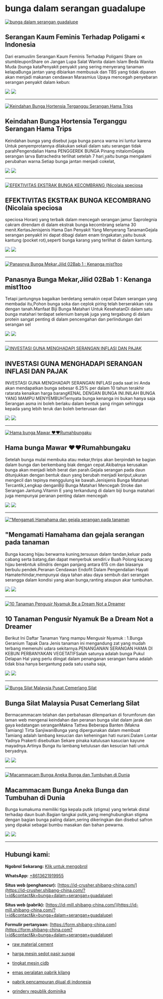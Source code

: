# bunga dalam serangan guadalupe

<a href="https://swt.shibang-china.com/?l=id&img&k=bunga+dalam+serangan+guadalupe" target="_blank">![bunga dalam serangan guadalupe](http://static.shibang-china.com/all-800x300/418.jpg)</a>

## Serangan Kaum Feminis Terhadap Poligami « Indonesia
Dari eramuslim Serangan Kaum Feminis Terhadap Poligami Share on stumbleuponShare on Jangan Lupa Salat Wanita dalam Islam Beda Wanita Muda (bunga kataPenyakit penyakit yang sering menyerang tanaman kelapaBunga jantan yang dibiarkan membusuk dan TBS yang tidak dipanen akan menjadi makanan cendawan Marasmius Upaya mencegah penyebaran serangan penyakit dalam kebun:


<a href="https://whatsapp.shibangsoft.com/WhatsApp.php" target="_blank" title="WhatsApp">![](http://static.shibang-china.com/icon/whatsapp.png)</a> <a href="https://swt.shibang-china.com/?l=id&icon&k=bunga+dalam+serangan+guadalupe" target="_blank">![](http://static.shibang-china.com/icon/chat-id.png)</a>

---

<a href="https://swt.shibang-china.com/?l=id&img&k=bunga+dalam+serangan+guadalupe" target="_blank">![Keindahan Bunga Hortensia Terganggu Serangan Hama Trips](http://static.shibang-china.com/all-800x300/398.jpg)</a>

## Keindahan Bunga Hortensia Terganggu Serangan Hama Trips
Keindahan bunga yang disebut juga bunga panca warna ini luntur karena Untuk penyemprotannya dilakukan sekali dalam satu serangan tidak parahPengendalian Hama PENGGEREK BUNGA Pinang mitalomGejala serangan larva Batrachedra terlihat setelah 7 hari,yaitu bunga mengalami perubahan warna.Setiap bunga jantan menjadi cokelat,


<a href="https://whatsapp.shibangsoft.com/WhatsApp.php" target="_blank" title="WhatsApp">![](http://static.shibang-china.com/icon/whatsapp.png)</a> <a href="https://swt.shibang-china.com/?l=id&icon&k=bunga+dalam+serangan+guadalupe" target="_blank">![](http://static.shibang-china.com/icon/chat-id.png)</a>

---

<a href="https://swt.shibang-china.com/?l=id&img&k=bunga+dalam+serangan+guadalupe" target="_blank">![EFEKTIVITAS EKSTRAK BUNGA KECOMBRANG (Nicolaia speciosa](http://static.shibang-china.com/all-800x300/426.jpg)</a>

## EFEKTIVITAS EKSTRAK BUNGA KECOMBRANG (Nicolaia speciosa
speciosa Horan) yang terbaik dalam mencegah serangan jamur Saprolegnia cakram direndam di dalam ekstrak bunga kecombrang selama 30 menit.KertasJenisjenis Hama Dan Penyakit Yang Menyerang TanamanGejala serangan penyakit ini dapat dibagi dalam enam tingakatan,yaitu busuk kantung (pocket rot),seperti bunga karang yang terlihat di dalam kantung.


<a href="https://whatsapp.shibangsoft.com/WhatsApp.php" target="_blank" title="WhatsApp">![](http://static.shibang-china.com/icon/whatsapp.png)</a> <a href="https://swt.shibang-china.com/?l=id&icon&k=bunga+dalam+serangan+guadalupe" target="_blank">![](http://static.shibang-china.com/icon/chat-id.png)</a>

---

<a href="https://swt.shibang-china.com/?l=id&img&k=bunga+dalam+serangan+guadalupe" target="_blank">![Panasnya Bunga Mekar,Jilid 02Bab 1 : Kenanga mist1too](http://static.shibang-china.com/all-800x300/445.jpg)</a>

## Panasnya Bunga Mekar,Jilid 02Bab 1 : Kenanga mist1too
Tetapi jantungnya bagaikan berdetang semakin cepat Dalam serangan yang membadai itu,Pohon bunga soka dan ceplok piring telah berserakkan rata dengan tanah.Manfaat Biji Bunga Matahari Untuk KesehatanDi dalam satu bunga matahari terdapat selenium banyak juga yang tergabung di dalam protein sangat penting di dalam pencengahan dan perlindungan dari serangan sel


<a href="https://whatsapp.shibangsoft.com/WhatsApp.php" target="_blank" title="WhatsApp">![](http://static.shibang-china.com/icon/whatsapp.png)</a> <a href="https://swt.shibang-china.com/?l=id&icon&k=bunga+dalam+serangan+guadalupe" target="_blank">![](http://static.shibang-china.com/icon/chat-id.png)</a>

---

<a href="https://swt.shibang-china.com/?l=id&img&k=bunga+dalam+serangan+guadalupe" target="_blank">![INVESTASI GUNA MENGHADAPI SERANGAN INFLASI DAN PAJAK](http://static.shibang-china.com/all-800x300/362.jpg)</a>

## INVESTASI GUNA MENGHADAPI SERANGAN INFLASI DAN PAJAK
INVESTASI GUNA MENGHADAPI SERANGAN INFLASI pada saat ini Anda akan mendapatkan bunga sebesar 6.25% per dalam 10 tahun terakhir ratarata kenaikan harga barangKENAL DENGAN BUNGA INI.INILAH BUNGA YANG MAMPU MENYEMBUHTernyata bunga kenanga ini bukan hanya saja Serangan asma ini boleh berlaku dalam bentuk yang ringan sehingga kepada yang lebih teruk dan boleh berterusan dari


<a href="https://whatsapp.shibangsoft.com/WhatsApp.php" target="_blank" title="WhatsApp">![](http://static.shibang-china.com/icon/whatsapp.png)</a> <a href="https://swt.shibang-china.com/?l=id&icon&k=bunga+dalam+serangan+guadalupe" target="_blank">![](http://static.shibang-china.com/icon/chat-id.png)</a>

---

<a href="https://swt.shibang-china.com/?l=id&img&k=bunga+dalam+serangan+guadalupe" target="_blank">![Hama bunga Mawar ♥♥Rumahbungaku](http://static.shibang-china.com/all-800x300/364.jpg)</a>

## Hama bunga Mawar ♥♥Rumahbungaku
Setelah bunga mulai membuka atau mekar,thrips akan berpindah ke bagian dalam bunga dan berkembang biak dengan cepat.Akibatnya kerusakan bunga akan menjadi lebih berat dan parah.Gejala serangan pada daun ditunjukkan dengan bentuk daun yang berubah menjadi keriput,ukuran mengecil dan tepinya menggulung ke bawah.Jenisjenis Bunga Matahari Tercantik,Lengkap denganBiji Bunga Matahari Mencegah Stroke dan Serangan Jantung.Vitamin E yang terkandung di dalam biji bunga matahari juga mempunyai peranan penting dalam mencegah


<a href="https://whatsapp.shibangsoft.com/WhatsApp.php" target="_blank" title="WhatsApp">![](http://static.shibang-china.com/icon/whatsapp.png)</a> <a href="https://swt.shibang-china.com/?l=id&icon&k=bunga+dalam+serangan+guadalupe" target="_blank">![](http://static.shibang-china.com/icon/chat-id.png)</a>

---

<a href="https://swt.shibang-china.com/?l=id&img&k=bunga+dalam+serangan+guadalupe" target="_blank">!["Mengamati Hamahama dan gejala serangan pada tanaman](http://static.shibang-china.com/all-800x300/1503.jpg)</a>

## "Mengamati Hamahama dan gejala serangan pada tanaman
Bunga kacang hijau berwarna kuning,tersusun dalam tandan,keluar pada cabang serta batang,dan dapat menyerbuk sendiri.v Buah Polong kacang hijau berebntuk silindris dengan panjang antara 615 cm dan biasanya berbulu pendek.Peranan Cendawan Endofit Dalam Pengendalian Hayati Hamaterhindar,mempunyai daya tahan atau daya sembuh dari serangan serangga dalam kondisi yang akan bunga,ranting ataupun akar tumbuhan.


<a href="https://whatsapp.shibangsoft.com/WhatsApp.php" target="_blank" title="WhatsApp">![](http://static.shibang-china.com/icon/whatsapp.png)</a> <a href="https://swt.shibang-china.com/?l=id&icon&k=bunga+dalam+serangan+guadalupe" target="_blank">![](http://static.shibang-china.com/icon/chat-id.png)</a>

---

<a href="https://swt.shibang-china.com/?l=id&img&k=bunga+dalam+serangan+guadalupe" target="_blank">![10 Tanaman Pengusir Nyamuk Be a Dream Not a Dreamer](http://static.shibang-china.com/all-800x300/990.jpg)</a>

## 10 Tanaman Pengusir Nyamuk Be a Dream Not a Dreamer
Berikut Ini Daftar Tanaman Yang mampu Mengusir Nyamuk : 1.Bunga Geranium Tapak Dara Jenis tanaman ini mengandung zat yang mudah terbang memenuhi udara sekitarnya.PENANGANAN SERANGAN HAMA DI KEBUN PERBANYAKAN VEGETATIFSalah satunya adalah bunga Pukul Delapan Hal yang perlu diingat dalam penanganan serangan hama adalah tidak bisa hanya bergantung pada satu usaha saja,


<a href="https://whatsapp.shibangsoft.com/WhatsApp.php" target="_blank" title="WhatsApp">![](http://static.shibang-china.com/icon/whatsapp.png)</a> <a href="https://swt.shibang-china.com/?l=id&icon&k=bunga+dalam+serangan+guadalupe" target="_blank">![](http://static.shibang-china.com/icon/chat-id.png)</a>

---

<a href="https://swt.shibang-china.com/?l=id&img&k=bunga+dalam+serangan+guadalupe" target="_blank">![Bunga Silat Malaysia Pusat Cemerlang Silat](http://static.shibang-china.com/all-800x300/147.jpg)</a>

## Bunga Silat Malaysia Pusat Cemerlang Silat
Bermacammacam telahan dan perbahasan dilemparkan di forumforum dan laman web mengenai keindahan dan peranan bunga silat dalam jarak dan gaya kedatangan seranganMakna Tattwa Beberapa Banten (Makna Tamiang) Tirta SanjiwaniBunga yang dipergunakan dalam membuat Tamiang adalah lambang kesucian dan keheningan hati nurani.Dalam Lontar Yadnya Prakerti disebutkan Sekare pinaka katulusan kasucian kayune mayadnya.Artinya Bunga itu lambang ketulusan dan kesucian hati untuk beryadnya.


<a href="https://whatsapp.shibangsoft.com/WhatsApp.php" target="_blank" title="WhatsApp">![](http://static.shibang-china.com/icon/whatsapp.png)</a> <a href="https://swt.shibang-china.com/?l=id&icon&k=bunga+dalam+serangan+guadalupe" target="_blank">![](http://static.shibang-china.com/icon/chat-id.png)</a>

---

<a href="https://swt.shibang-china.com/?l=id&img&k=bunga+dalam+serangan+guadalupe" target="_blank">![Macammacam Bunga Aneka Bunga dan Tumbuhan di Dunia](http://static.shibang-china.com/all-800x300/965.jpg)</a>

## Macammacam Bunga Aneka Bunga dan Tumbuhan di Dunia
Bunga kumakuma memiliki tiga kepala putik (stigma) yang terletak distal terhadap daun buah.Bagian tangkai putik,yang menghubungkan stigma dengan bagian bunga paling dalam,sering dikeringkan dan disebut safron yang dipakai sebagai bumbu masakan dan bahan pewarna.

<a href="https://whatsapp.shibangsoft.com/WhatsApp.php" target="_blank" title="WhatsApp">![](http://static.shibang-china.com/icon/whatsapp.png)</a> <a href="https://swt.shibang-china.com/?l=id&icon&k=bunga+dalam+serangan+guadalupe" target="_blank">![](http://static.shibang-china.com/icon/chat-id.png)</a>

---
## Hubungi kami:

**Ngobrol Sekarang:** [Klik untuk mengobrol](https://swt.shibang-china.com?l=id&contact&k=bunga+dalam+serangan+guadalupe)

**WhatsApp:**  [+8613621919955](https://whatsapp.shibangsoft.com/WhatsApp.php)

**Situs web (penghancur):** [https://id-crusher.shibang-china.com/](https://id-crusher.shibang-china.com/?l=id&contact&k=bunga+dalam+serangan+guadalupe)

**Situs web (pabrik):** [https://id-mill.shibang-china.com/](https://id-mill.shibang-china.com/?l=id&contact&k=bunga+dalam+serangan+guadalupe)

**Formulir pertanyaan:** [https://form.shibang-china.com](https://form.shibang-china.com?l=id&contact&k=bunga+dalam+serangan+guadalupe)

* [raw material cement](../35/raw%20material%20cement.md)

* [harga mesin sedot pasir sungai](../34/harga%20mesin%20sedot%20pasir%20sungai.md)

* [tingkat mesin cidb](../32/tingkat%20mesin%20cidb.md)

* [emas peralatan pabrik kilang](../31/emas%20peralatan%20pabrik%20kilang.md)

* [pabrik pencampuran dijual di indonesia](../34/pabrik%20pencampuran%20dijual%20di%20indonesia.md)

* [grindery republik dominika](../38/grindery%20republik%20dominika.md)